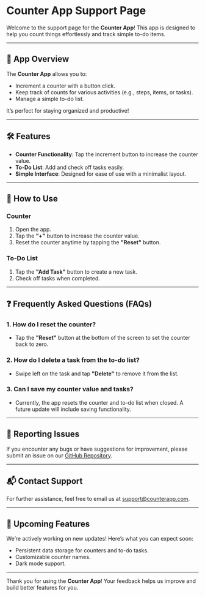# Counter App Support Page

Welcome to the support page for the **Counter App**! This app is designed to help you count things effortlessly and track simple to-do items.

---

## 📱 App Overview

The **Counter App** allows you to:
- Increment a counter with a button click.
- Keep track of counts for various activities (e.g., steps, items, or tasks).
- Manage a simple to-do list.

It’s perfect for staying organized and productive!

---

## 🛠 Features
- **Counter Functionality**: Tap the increment button to increase the counter value.
- **To-Do List**: Add and check off tasks easily.
- **Simple Interface**: Designed for ease of use with a minimalist layout.

---

## 📖 How to Use
### Counter
1. Open the app.
2. Tap the **"+"** button to increase the counter value.
3. Reset the counter anytime by tapping the **"Reset"** button.

### To-Do List
1. Tap the **"Add Task"** button to create a new task.
2. Check off tasks when completed.

---

## ❓ Frequently Asked Questions (FAQs)
### 1. **How do I reset the counter?**
   - Tap the **"Reset"** button at the bottom of the screen to set the counter back to zero.

### 2. **How do I delete a task from the to-do list?**
   - Swipe left on the task and tap **"Delete"** to remove it from the list.

### 3. **Can I save my counter value and tasks?**
   - Currently, the app resets the counter and to-do list when closed. A future update will include saving functionality.

---

## 🐞 Reporting Issues
If you encounter any bugs or have suggestions for improvement, please submit an issue on our [GitHub Repository](https://github.com/yourusername/counter-app/issues).

---

## 📬 Contact Support
For further assistance, feel free to email us at [support@counterapp.com](mailto:support@counterapp.com).

---

## 🚀 Upcoming Features
We’re actively working on new updates! Here’s what you can expect soon:
- Persistent data storage for counters and to-do tasks.
- Customizable counter names.
- Dark mode support.

---

Thank you for using the **Counter App**! Your feedback helps us improve and build better features for you.
